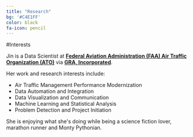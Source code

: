 ```yaml
---
title: "Research"
bg: '#C4E1FF'
color: black
fa-icon: pencil
---
```

 
#Interests
 
Jin is a Data Scientist at [**Federal Aviation Administration (FAA) Air Traffic Organization (ATO)**](http://www.faa.gov/) via [**GRA, Incorporated**](http://gra-inc.com/).
 
Her work and research interests include:
 
- Air Traffic Management Performance Modernization
- Data Automation and Integration
- Data Visualization and Communication 
- Machine Learning and Statistical Analysis
- Problem Detection and Project Initiation
 
She is enjoying what she's doing while being a science fiction lover, marathon runner and Monty Pythonian.

